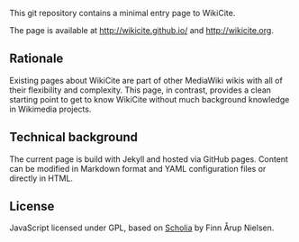 This git repository contains a minimal entry page to WikiCite.

The page is available at <http://wikicite.github.io/> and <http://wikicite.org>.

## Rationale

Existing pages about WikiCite are part of other MediaWiki wikis with all of their flexibility and complexity. This page, in contrast, provides a clean starting point to get to know WikiCite without much background knowledge in Wikimedia projects.

## Technical background

The current page is build with Jekyll and hosted via GitHub pages. Content can be modified in Markdown format and YAML configuration files or directly in HTML.

## License

JavaScript licensed under GPL, based on [Scholia](https://tools.wmflabs.org/scholia/) by Finn Årup Nielsen.
